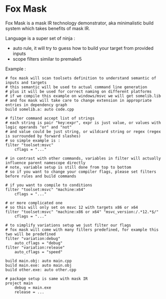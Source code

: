 # Fox Mask

Fox Mask is a mask IR technology demonstrator, aka minimalistic build system which takes benefits of mask IR.

Language is a super set of ninja :

* auto rule, it will try to guess how to build your target from provided inputs
* scope filters similar to premake5

Example :

	# fox mask will scan toolsets definition to understand semantic of inputs and targets
	# this semantic will be used to actual command line generation
	# plus it will be used for correct naming on different platforms
	# if we compile this example on windows/msvc we will get somelib.lib
	# and fox mask will take care to change extension in appropriate entries in dependency graph
	build somelib.a: auto code.cpp

	# filter command accept list of strings
	# each string is pair "key:expr", expr is just value, or values with logic operands "or" and "not"
	# and value could be just string, or wildcard string or regex (regex is surrounded by forward slashes)
	# so simple example is :
	filter "toolset:msvc"
		cflags = "..."

	# in contrast with other commands, variables in filter will actually influence parent namescope directly
	# note, variable setup is still done from top to bottom
	# so if you want to change your compiler flags, please set filters before rules and build commands

	# if you want to compile to conditions
	filter "toolset:msvc" "machine:x64"
		cflags = "..."

	# or more complicated one
	# so this will only set on msvc 12 with targets x86 or x64
	filter "toolset:msvc" "machine:x86 or x64" "msvc_version:/.*12.*$/"
		cflags = "..."

	# to simplify variations setup we just filter our flags
	# fox mask will come with many filters predefined, for example this two will be predefined
	filter "variation:debug"
		auto_cflags = "debug"
	filter "variation:release"
		auto_cflags = "speed"

	build main.obj: auto main.cpp
	build main.exe: auto main.obj
	build other.exe: auto other.cpp

	# package setup is same with mask IR
	project main
		debug = main.exe
		release = ...
